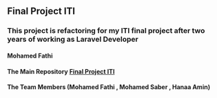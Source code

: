 ## Final Project ITI

### This project is refactoring for my ITI final project after two years of working as Laravel Developer

#### Mohamed Fathi

#### The Main Repository [Final Project ITI](https://github.com/MohamedFathiM/Final-Project)

#### The Team Members (Mohamed Fathi , Mohamed Saber , Hanaa Amin)
